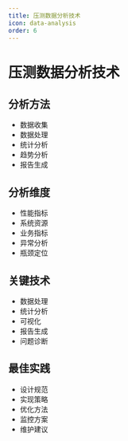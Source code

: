 ```yaml
---
title: 压测数据分析技术
icon: data-analysis
order: 6
---
```


# 压测数据分析技术

## 分析方法
- 数据收集
- 数据处理
- 统计分析
- 趋势分析
- 报告生成

## 分析维度
- 性能指标
- 系统资源
- 业务指标
- 异常分析
- 瓶颈定位

## 关键技术
- 数据处理
- 统计分析
- 可视化
- 报告生成
- 问题诊断

## 最佳实践
- 设计规范
- 实现策略
- 优化方法
- 监控方案
- 维护建议
